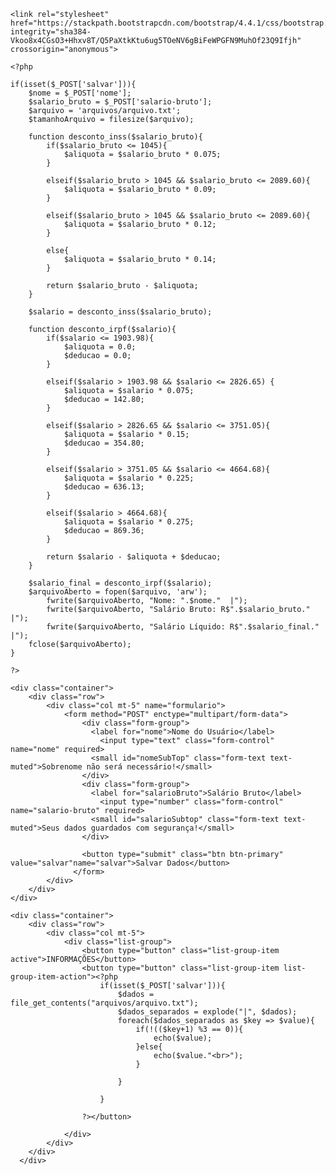 <html lang="en">
<head>
    <meta charset="UTF-8">
    <meta name="viewport" content="width=device-width, initial-scale=1.0">
    <title>Aula Pratica - Salários</title>

    <link rel="stylesheet" href="https://stackpath.bootstrapcdn.com/bootstrap/4.4.1/css/bootstrap.min.css" integrity="sha384-Vkoo8x4CGsO3+Hhxv8T/Q5PaXtkKtu6ug5TOeNV6gBiFeWPGFN9MuhOf23Q9Ifjh" crossorigin="anonymous">

</head>
<body>
    
    <?php

    if(isset($_POST['salvar'])){
        $nome = $_POST['nome'];
        $salario_bruto = $_POST['salario-bruto'];
        $arquivo = 'arquivos/arquivo.txt';
        $tamanhoArquivo = filesize($arquivo);

        function desconto_inss($salario_bruto){
            if($salario_bruto <= 1045){
                $aliquota = $salario_bruto * 0.075;
            }
        
            elseif($salario_bruto > 1045 && $salario_bruto <= 2089.60){
                $aliquota = $salario_bruto * 0.09;
            }
        
            elseif($salario_bruto > 1045 && $salario_bruto <= 2089.60){
                $aliquota = $salario_bruto * 0.12;
            }
        
            else{
                $aliquota = $salario_bruto * 0.14;
            }
        
            return $salario_bruto - $aliquota;
        }
        
        $salario = desconto_inss($salario_bruto);
        
        function desconto_irpf($salario){
            if($salario <= 1903.98){
                $aliquota = 0.0;
                $deducao = 0.0;
            }
        
            elseif($salario > 1903.98 && $salario <= 2826.65) {
                $aliquota = $salario * 0.075;
                $deducao = 142.80;  
            }
        
            elseif($salario > 2826.65 && $salario <= 3751.05){
                $aliquota = $salario * 0.15;
                $deducao = 354.80;
            }
        
            elseif($salario > 3751.05 && $salario <= 4664.68){
                $aliquota = $salario * 0.225;
                $deducao = 636.13;
            }
        
            elseif($salario > 4664.68){
                $aliquota = $salario * 0.275;
                $deducao = 869.36;
            }
        
            return $salario - $aliquota + $deducao;
        }
        
        $salario_final = desconto_irpf($salario);
        $arquivoAberto = fopen($arquivo, 'arw');
            fwrite($arquivoAberto, "Nome: ".$nome."  |");
            fwrite($arquivoAberto, "Salário Bruto: R$".$salario_bruto."  |");
            fwrite($arquivoAberto, "Salário Líquido: R$".$salario_final."  |");
        fclose($arquivoAberto);
    }

    ?>

    <div class="container">
        <div class="row">
            <div class="col mt-5" name="formulario">
                <form method="POST" enctype="multipart/form-data">
                    <div class="form-group">
                      <label for="nome">Nome do Usuário</label>
                        <input type="text" class="form-control" name="nome" required>
                      <small id="nomeSubTop" class="form-text text-muted">Sobrenome não será necessário!</small>
                    </div>
                    <div class="form-group">
                      <label for="salarioBruto">Salário Bruto</label>
                        <input type="number" class="form-control" name="salario-bruto" required>
                      <small id="salarioSubtop" class="form-text text-muted">Seus dados guardados com segurança!</small>
                    </div>
                    
                    <button type="submit" class="btn btn-primary" value="salvar"name="salvar">Salvar Dados</button>
                  </form>
            </div>
        </div>
    </div>

    <div class="container">
        <div class="row">
            <div class="col mt-5">
                <div class="list-group">
                    <button type="button" class="list-group-item active">INFORMAÇÕES</button>
                    <button type="button" class="list-group-item list-group-item-action"><?php
                        if(isset($_POST['salvar'])){
                            $dados = file_get_contents("arquivos/arquivo.txt");
                            $dados_separados = explode("|", $dados);
                            foreach($dados_separados as $key => $value){
                                if(!(($key+1) %3 == 0)){
                                    echo($value);
                                }else{
                                    echo($value."<br>");
                                }
                                
                            }

                        }
                    
                    ?></button>
                    
                </div>
            </div>
        </div>
      </div>

</body>
</html>
